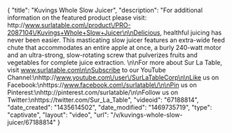 {
    "title": "Kuvings Whole Slow Juicer",
    "description": "For additional information on the featured product please visit: http:\/\/www.surlatable.com\/product\/PRO-2087104\/Kuvings+Whole+Slow+Juicer\n\nDelicious, healthful juicing has never been easier. This masticating slow juicer features an extra-wide feed chute that accommodates an entire apple at once, a burly 240-watt motor and an ultra-strong, slow-rotating screw that pulverizes fruits and vegetables for complete juice extraction. \n\nFor more about Sur La Table, visit www.surlatable.com\n\nSubscribe to our YouTube Channel:\nhttp:\/\/www.youtube.com\/user\/SurLaTableCorp\n\nLike us on Facebook:\nhttps:\/\/www.facebook.com\/surlatable\/\n\nPin us on Pinterest:\nhttp:\/\/pinterest.com\/surlatable\/\n\nFollow us on Twitter:\nhttps:\/\/twitter.com\/Sur_La_Table",
    "videoid": "67188814",
    "date_created": "1435614502",
    "date_modified": "1469735719",
    "type": "captivate",
    "layout": "video",
    "url": "\/v\/kuvings-whole-slow-juicer\/67188814"
}